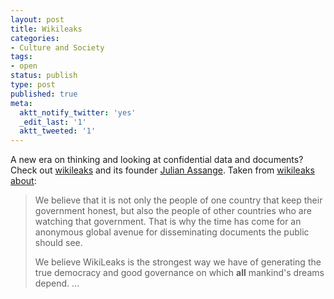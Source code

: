 ```yaml
---
layout: post
title: Wikileaks
categories:
- Culture and Society
tags:
- open
status: publish
type: post
published: true
meta:
  aktt_notify_twitter: 'yes'
  _edit_last: '1'
  aktt_tweeted: '1'
---
```

A new era on thinking and looking at confidential data and documents? Check out <a href="http://www.wikileaks.org/wiki/Main_Page">wikileaks</a> and its founder <a href="http://en.wikipedia.org/wiki/Julian_Assange">Julian Assange</a>. Taken from <a href="http://www.wikileaks.org/wiki/WikiLeaks:About">wikileaks about</a>:
<blockquote>We believe that it is not only the people of one country that keep their government honest, but also the people of other countries who are watching that government. That is why the time has come for an anonymous global avenue for disseminating documents the public should see.

We believe WikiLeaks is the strongest way we have of generating the true democracy and good governance on which <strong>all</strong> mankind's dreams depend. ...</blockquote>
